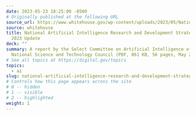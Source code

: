 ```yaml
---
date: 2023-05-23 18:25:00 -0500
# Originally published at the following URL
source_url: https://www.whitehouse.gov/wp-content/uploads/2023/05/National-Artificial-Intelligence-Research-and-Development-Strategic-Plan-2023-Update.pdf
source: whitehouse
title: National Artificial Intelligence Research and Development Strategic Plan
  2023 Update
deck: ""
summary: A report by the Select Committee on Artificial Intelligence of the
  National Science and Technology Council (PDF, 861 KB, 56 pages, May 2023)
# See all topics at https://digital.gov/topics
topics:
  - ai
slug: national-artificial-intelligence-research-and-development-strategic-plan-2023-update
# Controls how this page appears across the site
# 0 -- hidden
# 1 -- visible
# 2 -- highlighted
weight: 1
---
```

